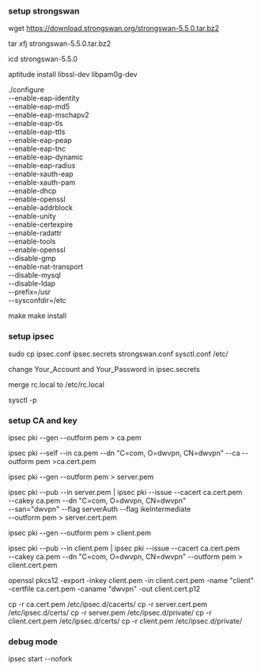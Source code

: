 ### setup strongswan
wget https://download.strongswan.org/strongswan-5.5.0.tar.bz2

tar xfj strongswan-5.5.0.tar.bz2

icd strongswan-5.5.0

aptitude install libssl-dev libpam0g-dev

./configure  \
--enable-eap-identity \
--enable-eap-md5 \
--enable-eap-mschapv2 \
--enable-eap-tls \
--enable-eap-ttls \
--enable-eap-peap \
--enable-eap-tnc \
--enable-eap-dynamic \
--enable-eap-radius \
--enable-xauth-eap \
--enable-xauth-pam \
--enable-dhcp \
--enable-openssl \
--enable-addrblock \
--enable-unity \
--enable-certexpire \
--enable-radattr \
--enable-tools \
--enable-openssl \
--disable-gmp \
--enable-nat-transport \
--disable-mysql \
--disable-ldap \
--prefix=/usr \
--sysconfdir=/etc

make
make install

### setup ipsec
sudo cp ipsec.conf ipsec.secrets strongswan.conf sysctl.conf /etc/

change Your_Account and Your_Password in ipsec.secrets

merge rc.local to /etc/rc.local

sysctl -p

### setup CA and key
ipsec pki --gen --outform pem > ca.pem

ipsec pki --self --in ca.pem --dn "C=com, O=dwvpn, CN=dwvpn" --ca --outform pem >ca.cert.pem

ipsec pki --gen --outform pem > server.pem

ipsec pki --pub --in server.pem | ipsec pki --issue --cacert ca.cert.pem \
--cakey ca.pem --dn "C=com, O=dwvpn, CN=dwvpn" \
--san="dwvpn" --flag serverAuth --flag ikeIntermediate \
--outform pem > server.cert.pem

ipsec pki --gen --outform pem > client.pem

ipsec pki --pub --in client.pem | ipsec pki --issue --cacert ca.cert.pem \
--cakey ca.pem --dn "C=com, O=dwvpn, CN=dwvpn" --outform pem > client.cert.pem

openssl pkcs12 -export -inkey client.pem -in client.cert.pem -name "client" \
-certfile ca.cert.pem -caname "dwvpn" -out client.cert.p12

cp -r ca.cert.pem /etc/ipsec.d/cacerts/
cp -r server.cert.pem /etc/ipsec.d/certs/
cp -r server.pem /etc/ipsec.d/private/
cp -r client.cert.pem /etc/ipsec.d/certs/
cp -r client.pem /etc/ipsec.d/private/

### debug mode
ipsec start --nofork













